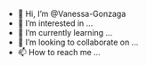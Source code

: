 - 👋 Hi, I’m @Vanessa-Gonzaga
- 👀 I’m interested in ...
- 🌱 I’m currently learning ...
- 💞️ I’m looking to collaborate on ...
- 📫 How to reach me ...

<!---
Vanessa-Gonzaga/Vanessa-Gonzaga is a ✨ special ✨ repository because its `README.md` (this file) appears on your GitHub profile.
You can click the Preview link to take a look at your changes.
--->

